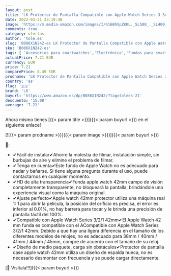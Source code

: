 ```yaml
---
layout: post
title: 'LK Protector de Pantalla Compatible con Apple Watch Series 3 Series 2 Series 1 42mm  2 Pack  PC Funda  Cristal Vidrio Templado'
date: 2022-03-31 23:19:48
image: 'https://m.media-amazon.com/images/I/416BhVpZKKL._SL500_._SL400_.jpg'
comments: true
category: ofertas
author: 'tole.es'
slug: 'B086X1N242-es LK Protector de Pantalla Compatible con Apple Watch Series...'
sku: 'B086X1N242-es'
tags: [ 'Accesorios para smartwatches','Electrónica','Fundas para smartwatches','Tecnología para vestir','apple','lk', ]
actualPrice: 7.21 EUR
currency: EUR
price: 7.21
comparePrice: 8.49 EUR
prodname: 'LK Protector de Pantalla Compatible con Apple Watch Series 3 Series 2 Series 1 42mm  2 Pack  PC Funda  Cristal Vidrio Templado'
country: 'es'
flag: '🇪🇸'
brand: 'LK'
buyurl: 'https://www.amazon.es/dp/B086X1N242/?tag=tolees-21'
descuento: '15.08'
average: '7.21'
---
```


Ahora mismo tienes [{{< param title >}}]({{< param buyurl >}}) en el siguiente enlace!

[![{{< param prodname >}}]({{< param image >}})]({{< param buyurl >}})

🔎:

- ✔Fácil de instalar✔Ahorre la molestia de filmar, instalación simple, sin burbujas de aire y elimine el problema de filmar.
- ✔Tenga en cuenta✔Este funda de Apple Watch no es adecuado para nadar y bañarse. Si tiene alguna pregunta durante el uso, puede contactarnos en cualquier momento.
- ✔HD de alta transparencia✔Funda apple watch 42mm campo de visión completamente transparente, no bloqueará la pantalla, brindándole una experiencia visual como la máquina original.
- ✔Ajuste perfecto✔Apple watch 42mm protector utiliza una máquina real 1: 1 para abrir la película, la posición del orificio es precisa, el error es inferior al 0.01%, no hay barrera para tocar y le brinda una precisión de pantalla táctil del 100%.
- ✔Compatible con Apple Watch Series 3/2/1 42mm✔El Apple Watch 42 mm funda es compatible con el ACompatible con Apple Watch Series 3/2/1 42mm. Debido a que hay una ligera diferencia en el tamaño de los diferentes modelos de relojes, no es adecuado para 38mm / 40mm / 41mm / 44mm / 45mm, compre de acuerdo con el tamaño de su reloj.
- ✔Diseño de medio paquete, carga sin obstáculos✔Protector de pantalla case apple watch 42mm utiliza un diseño de espalda hueca, no es necesario desmontar con frecuencia y se puede cargar directamente.

[🛒 Visítala!!!]({{< param buyurl >}})
